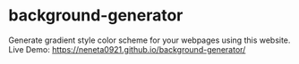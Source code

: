 # background-generator
Generate gradient style color scheme for your webpages using this website.<br>
Live Demo: https://neneta0921.github.io/background-generator/
